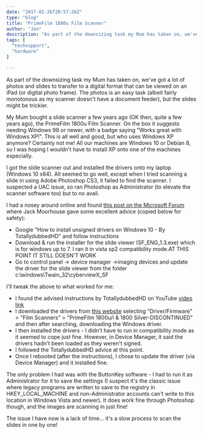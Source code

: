 ```yaml
---
date: "2017-02-26T20:57:26Z"
type: "blog"
title: "PrimeFilm 1800u Film Scanner"
author: "Jon"
description: "As part of the downsizing task my Mum has taken on, we've got a lot of photos and slides to transfer to a digital format that can be viewed on an iPad (or digital photo frame)..."
tags: [
  "techsupport",
  "hardware"
]

---
```


As part of the downsizing task my Mum has taken on, we've got a lot of photos and slides to transfer to a digital format that can be viewed on an iPad (or digital photo frame). The photos is an easy task (albeit fairly monotonous as my scanner doesn't have a document feeder), but the slides might be trickier.

My Mum bought a slide scanner a few years ago (OK then, quite a few years ago), the PrimeFilm 1800u Film Scanner. On the box it suggests needing Windows 98 or newer, with a badge saying "Works great with Windows XP!". This is all well and good, but who uses Windows XP anymore? Certainly not me! All our machines are Windows 10 or Debian 8, so I was hoping I wouldn't have to install XP onto one of the machines especially.

I got the slide scanner out and installed the drivers onto my laptop (Windows 10 x64). All seemed to go well, except when I tried scanning a slide in using Adobe Photoshop CS3, it failed to find the scanner. I suspected a UAC issue, so ran Photoshop as Administrator (to elevate the scanner software too) but to no avail.

I had a nosey around online and found [this post on the Microsoft Forum](https://answers.microsoft.com/en-us/windows/forum/windows_8-hardware/primefilm-1800u-film-scanner-need-windows-8-driver/577b09f0-dfa3-4a85-a661-28d3f1b6f669) where Jack Moorhouse gave some excellent advice (copied below for safety):

 * Google "How to install unsigned drivers on Windows 10 - By TotallydubbedHD" and follow instructions
 * Download & run the installer for the slide viewer (SF_ENG_1.3.exe) which is for windows up to 7. I ran it in vista sp2 compatibility mode.AT THIS POINT IT STILL DOESN'T WORK
 * Go to control panel -> device manager ->imaging devices and update the driver for the slide viewer from the folder c:\windows\Twain_32\cyberviewX_SF

I'll tweak the above to what worked for me:

 * I found the advised instructions by TotallydubbedHD on YouTube [video link](https://www.youtube.com/watch?v=StkR3D2d5WI)
 * I downloaded the drivers from [this website](http://www.avegene.com/sd.php) selecting "Driver/Firmware" > "Film Scanners" > "PrimeFilm 1800u/i & 1800 Silver-DISCONTINUED" and then after searching, downloading the Windows driver.
 * I then installed the drivers - I didn't have to run in compatibility mode as it seemed to cope just fine. However, in Device Manager, it said the drivers hadn't been loaded as they weren't signed.
 * I followed the TotallydubbedHD advice at this point.
 * Once I rebooted (after the instructions), I chose to update the driver (via Device Manager) and it installed fine.

The only problem I had was with the ButtonKey software - I had to run it as Administrator for it to save the settings (I suspect it's the classic issue where legacy programs are written to save to the registry in HKEY_LOCAL_MACHINE and non-Administrator accounts can't write to this location in Windows Vista and newer). It does work fine through Photoshop though, and the images are scanning in just fine!

The issue I have now is a lack of time... it's a slow process to scan the slides in one by one!
